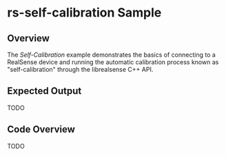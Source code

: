 # rs-self-calibration Sample

## Overview

The *Self-Calibration* example demonstrates the basics of connecting to a RealSense device and running the automatic calibration process known as "self-calibration" through the librealsense C++ API.

## Expected Output

TODO

## Code Overview 

TODO